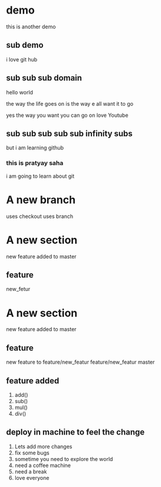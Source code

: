 # demo
this is another demo

## sub demo
i love git hub

## sub sub sub domain
hello world

the way the life goes on is the way e all want it to go

yes the way you want you can go on
love Youtube

## sub sub sub sub sub infinity subs
but i am learning github

### this is pratyay saha
i am going to learn about git

# A new branch
uses checkout
uses branch


# A new section
new feature added to master
## feature
new_fetur
# A new section
new feature added to master
## feature
new feature to feature/new_featur
feature/new_featur
master
## feature added
1. add()
2. sub()
3. mul()
4. div()
## deploy in machine to feel the change
1. Lets add more changes
2. fix some bugs
3. sometime you need to explore the world
4. need a coffee machine
5. need a break
6. love everyone